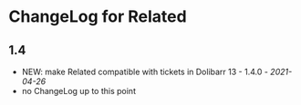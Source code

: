 # ChangeLog for Related

## 1.4
- NEW: make Related compatible with tickets in Dolibarr 13 - 1.4.0 - *2021-04-26*
- no ChangeLog up to this point
